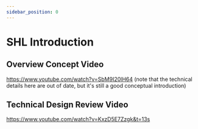 ```yaml
---
sidebar_position: 0
---
```


# SHL Introduction

## Overview Concept Video

https://www.youtube.com/watch?v=SbM9I20lH64 (note that the technical details here are out of date, but it's still a good conceptual introduction)

## Technical Design Review Video

https://www.youtube.com/watch?v=KxzD5E7Zzgk&t=13s

